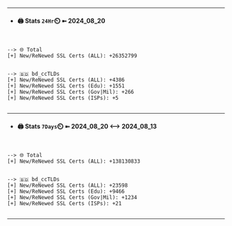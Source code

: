

---
- #### 🖨️ **Stats** `24Hr`⏲️ ➼ 2024_08_20
```console


--> 🌐 Total
[+] New/ReNewed SSL Certs (ALL): +26352799


--> 🇧🇩 bd_ccTLDs
[+] New/ReNewed SSL Certs (ALL): +4386
[+] New/ReNewed SSL Certs (Edu): +1551
[+] New/ReNewed SSL Certs (Gov|Mil): +266
[+] New/ReNewed SSL Certs (ISPs): +5


```

---
- #### 🖨️ **Stats** `7Days`⏲️ ➼ 2024_08_20 <--> 2024_08_13
```console


--> 🌐 Total
[+] New/ReNewed SSL Certs (ALL): +138130833


--> 🇧🇩 bd_ccTLDs
[+] New/ReNewed SSL Certs (ALL): +23598
[+] New/ReNewed SSL Certs (Edu): +9466
[+] New/ReNewed SSL Certs (Gov|Mil): +1234
[+] New/ReNewed SSL Certs (ISPs): +21


```

---

